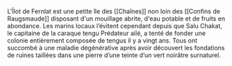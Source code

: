 L'Îlot de Fernlat est une petite île des [[Chaînes]] non loin des [[Confins de Raugsmaude]] disposant d'un mouillage abrite, d'eau potable et de fruits en abondance.
Les marins locaux l’évitent cependant depuis que Salu Chakat, le capitaine de la caraque tengu Prédateur ailé, a tenté de fonder une colonie entièrement composée de tengus il y a vingt ans. Tous ont succombé à une maladie dégénérative après avoir découvert les fondations de ruines taillées dans une pierre d’une teinte d’un vert noirâtre surnaturel.